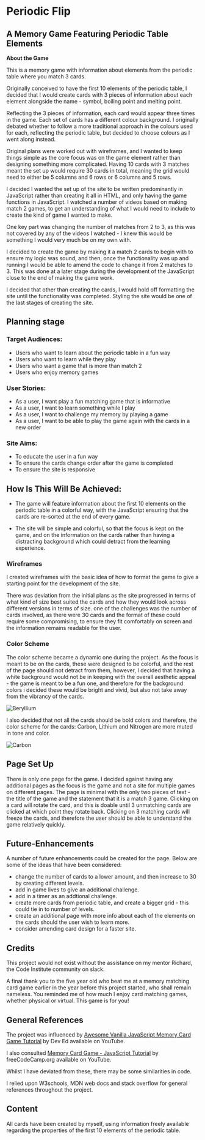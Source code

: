 # Periodic Flip #

## A Memory Game Featuring Periodic Table Elements ## 

**About the Game**

This is a memory game with information about elements from the periodic table where you match 3 cards.

Originally conceived to have the first 10 elements of the periodic table, I decided that I would create cards with 3 pieces of information about each element alongside the name - symbol, boiling point and melting point.

Reflecting the 3 pieces of information, each card would appear three times in the game. Each set of cards has a different colour background. I originally debated whether to follow a more traditional approach in the colours used for each, reflecting the periodic table, but decided to choose colours as I went along instead.

Original plans were worked out with wireframes, and I wanted to keep things simple as the core focus was on the game element rather than designing something more complicated. Having 10 cards with 3 matches meant the set up would require 30 cards in total, meaning the grid would need to either be 5 columns and 6 rows or 6 columns and 5 rows. 

I decided I wanted the set up of the site to be written predominantly in JavaScript rather than creating it all in HTML, and only having the game functions in JavaScript. I watched a number of videos based on making match 2 games, to get an understanding of what I would need to include to create the kind of game I wanted to make. 

One key part was changing the number of matches from 2 to 3, as this was not covered by any of the videos I watched - I knew this would be something I would very much be on my own with. 

I decided to create the game by making it a match 2 cards to begin with to ensure my logic was sound, and then, once the functionality was up and running I would be able to amend the code to change it from 2 matches to 3. This was done at a later stage during the development of the JavaScript close to the end of making the game work.

I decided that other than creating the cards, I would hold off formatting the site until the functionality was completed. Styling the site would be one of the last stages of creating the site.

## **Planning stage**
### **Target Audiences:**
* Users who want to learn about the periodic table in a fun way
* Users who want to learn while they play
* Users who want a game that is more than match 2
* Users who enjoy memory games 


### **User Stories:**
* As a user, I want play a fun matching game that is informative
* As a user, I want to learn something while I play
* As a user, I want to challenge my memory by playing a game
* As a user, I want to be able to play the game again with the cards in a new order


### **Site Aims:**
* To educate the user in a fun way
* To ensure the cards change order after the game is completed
* To ensure the site is responsive

## **How Is This Will Be Achieved:**
* The game will feature information about the first 10 elements on the periodic table in a colorful way, with the JavaScript ensuring that the cards are re-sorted at the end of every game.  

* The site will be simple and colorful, so that the focus is kept on the game, and on the information on the cards rather than having a distracting background which could detract from the learning experience.

### **Wireframes**

I created wireframes with the basic idea of how to format the game to give a starting point for the development of the site.

There was deviation from the initial plans as the site progressed in terms of what kind of size best suited the cards and how they would look across different versions in terms of size. one of the challenges was the number of cards involved, as there were 30 cards and the format of these could require some compromising, to ensure they fit comfortably on screen and the information remains readable for the user.

### **Color Scheme**

The color scheme became a dynamic one during the project. As the focus is meant to be on the cards, these were designed to be colorful, and the rest of the page should not detract from them, however, I decided that having a white background would not be in keeping with the overall aesthetic appeal - the game is meant to be a fun one, and therefore for the background colors i decided these would be bright and vivid, but also not take away from the vibrancy of the cards. 

![Beryllium](assets/images/Beryllium.jpg)

I also decided that not all the cards should be bold colors and therefore, the color scheme for the cards: Carbon, Lithium and Nitrogen are more muted in tone and color.

![Carbon](assets/images/Carbon.jpg)

## **Page Set Up**

There is only one page for the game. I decided against having any additional pages as the focus is the game and not a site for multiple games on different pages. The page is minimal with the only two pieces of text - the title of the game and the statement that it is a match 3 game. Clicking on a card will rotate the card, and this is doable until 3 unmatching cards are clicked at which point they rotate back. Clicking on 3 matching cards will freeze the cards, and therefore the user should be able to understand the game relatively quickly. 

## **Future-Enhancements**

A number of future enhancements could be created for the page. Below are some of the ideas that have been considered:

* change the number of cards to a lower amount, and then increase to 30 by creating different levels.
* add in game lives to give an additional challenge.
* add in a timer as an addtional challenge.
* create more cards from periodic table, and create a bigger grid - this could tie in to number of levels.
* create an additional page with more info about each of the elements on the cards should the user wish to learn more.
* consider amending card design for a faster site.

## **Credits**


This project would not exist without the assistance on my mentor Richard, the Code Institute community on slack.

A final thank you to the five year old who beat me at a memory matching card game earlier in the year before this project started, who shall remain nameless. You reminded me of how much I enjoy card matching games, whether physical or virtual. This game is for you!

## **General References**

The project was influenced by [Awesome Vanilla JavaScript Memory Card Game Tutorial](https://www.youtube.com/watch?v=-tlb4tv4mC4) by Dev Ed available on YouTube. 

I also consulted [Memory Card Game - JavaScript Tutorial](https://www.youtube.com/watch?v=ZniVgo8U7ek) by freeCodeCamp.org available on YouTube.

Whilst I have deviated from these, there may be some similarities in code.

I relied upon W3schools, MDN web docs and stack overflow for general references throughout the project.

## **Content**

All cards have been created by myself, using information freely available regarding the properties of the first 10 elements of the periodic table.






